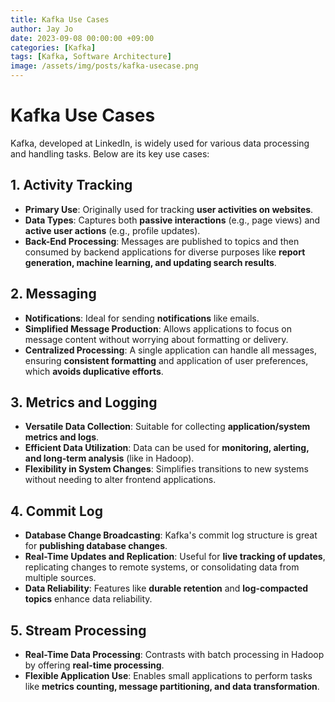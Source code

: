 ```yaml
---
title: Kafka Use Cases
author: Jay Jo
date: 2023-09-08 00:00:00 +09:00
categories: [Kafka]
tags: [Kafka, Software Architecture]
image: /assets/img/posts/kafka-usecase.png
---
```


# Kafka Use Cases

Kafka, developed at LinkedIn, is widely used for various data processing and handling tasks. Below are its key use cases:

## 1. **Activity Tracking**
- **Primary Use**: Originally used for tracking **user activities on websites**.
- **Data Types**: Captures both **passive interactions** (e.g., page views) and **active user actions** (e.g., profile updates).
- **Back-End Processing**: Messages are published to topics and then consumed by backend applications for diverse purposes like **report generation, machine learning, and updating search results**.

## 2. **Messaging**
- **Notifications**: Ideal for sending **notifications** like emails.
- **Simplified Message Production**: Allows applications to focus on message content without worrying about formatting or delivery.
- **Centralized Processing**: A single application can handle all messages, ensuring **consistent formatting** and application of user preferences, which **avoids duplicative efforts**.

## 3. **Metrics and Logging**
- **Versatile Data Collection**: Suitable for collecting **application/system metrics and logs**.
- **Efficient Data Utilization**: Data can be used for **monitoring, alerting, and long-term analysis** (like in Hadoop).
- **Flexibility in System Changes**: Simplifies transitions to new systems without needing to alter frontend applications.

## 4. **Commit Log**
- **Database Change Broadcasting**: Kafka's commit log structure is great for **publishing database changes**.
- **Real-Time Updates and Replication**: Useful for **live tracking of updates**, replicating changes to remote systems, or consolidating data from multiple sources.
- **Data Reliability**: Features like **durable retention** and **log-compacted topics** enhance data reliability.

## 5. **Stream Processing**
- **Real-Time Data Processing**: Contrasts with batch processing in Hadoop by offering **real-time processing**.
- **Flexible Application Use**: Enables small applications to perform tasks like **metrics counting, message partitioning, and data transformation**.

